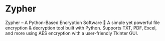 # Zypher
Zypher – A Python-Based Encryption Software 🔐 A simple yet powerful file encryption &amp; decryption tool built with Python. Supports TXT, PDF, Excel, and more using AES encryption with a user-friendly Tkinter GUI.  
